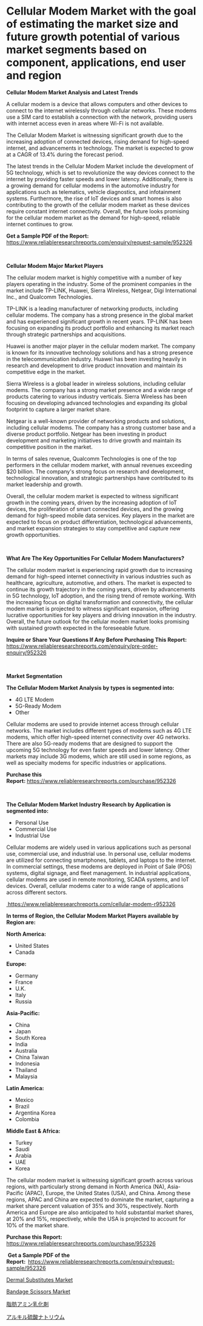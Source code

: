 <p><h1>Cellular Modem Market with the goal of estimating the market size and future growth potential of various market segments based on component, applications, end user and region</h1></p><p><strong>Cellular Modem Market Analysis and Latest Trends</strong></p>
<p><p>A cellular modem is a device that allows computers and other devices to connect to the internet wirelessly through cellular networks. These modems use a SIM card to establish a connection with the network, providing users with internet access even in areas where Wi-Fi is not available.</p><p>The Cellular Modem Market is witnessing significant growth due to the increasing adoption of connected devices, rising demand for high-speed internet, and advancements in technology. The market is expected to grow at a CAGR of 13.4% during the forecast period.</p><p>The latest trends in the Cellular Modem Market include the development of 5G technology, which is set to revolutionize the way devices connect to the internet by providing faster speeds and lower latency. Additionally, there is a growing demand for cellular modems in the automotive industry for applications such as telematics, vehicle diagnostics, and infotainment systems. Furthermore, the rise of IoT devices and smart homes is also contributing to the growth of the cellular modem market as these devices require constant internet connectivity. Overall, the future looks promising for the cellular modem market as the demand for high-speed, reliable internet continues to grow.</p></p>
<p><strong>Get a Sample PDF of the Report:&nbsp;</strong> <a href="https://www.reliableresearchreports.com/enquiry/request-sample/952326">https://www.reliableresearchreports.com/enquiry/request-sample/952326</a></p>
<p>&nbsp;</p>
<p><strong>Cellular Modem Major Market Players</strong></p>
<p><p>The cellular modem market is highly competitive with a number of key players operating in the industry. Some of the prominent companies in the market include TP-LINK, Huawei, Sierra Wireless, Netgear, Digi International Inc., and Qualcomm Technologies. </p><p>TP-LINK is a leading manufacturer of networking products, including cellular modems. The company has a strong presence in the global market and has experienced significant growth in recent years. TP-LINK has been focusing on expanding its product portfolio and enhancing its market reach through strategic partnerships and acquisitions.</p><p>Huawei is another major player in the cellular modem market. The company is known for its innovative technology solutions and has a strong presence in the telecommunication industry. Huawei has been investing heavily in research and development to drive product innovation and maintain its competitive edge in the market.</p><p>Sierra Wireless is a global leader in wireless solutions, including cellular modems. The company has a strong market presence and a wide range of products catering to various industry verticals. Sierra Wireless has been focusing on developing advanced technologies and expanding its global footprint to capture a larger market share.</p><p>Netgear is a well-known provider of networking products and solutions, including cellular modems. The company has a strong customer base and a diverse product portfolio. Netgear has been investing in product development and marketing initiatives to drive growth and maintain its competitive position in the market.</p><p>In terms of sales revenue, Qualcomm Technologies is one of the top performers in the cellular modem market, with annual revenues exceeding $20 billion. The company's strong focus on research and development, technological innovation, and strategic partnerships have contributed to its market leadership and growth. </p><p>Overall, the cellular modem market is expected to witness significant growth in the coming years, driven by the increasing adoption of IoT devices, the proliferation of smart connected devices, and the growing demand for high-speed mobile data services. Key players in the market are expected to focus on product differentiation, technological advancements, and market expansion strategies to stay competitive and capture new growth opportunities.</p></p>
<p>&nbsp;</p>
<p><strong>What Are The Key Opportunities For Cellular Modem Manufacturers?</strong></p>
<p><p>The cellular modem market is experiencing rapid growth due to increasing demand for high-speed internet connectivity in various industries such as healthcare, agriculture, automotive, and others. The market is expected to continue its growth trajectory in the coming years, driven by advancements in 5G technology, IoT adoption, and the rising trend of remote working. With the increasing focus on digital transformation and connectivity, the cellular modem market is projected to witness significant expansion, offering lucrative opportunities for key players and driving innovation in the industry. Overall, the future outlook for the cellular modem market looks promising with sustained growth expected in the foreseeable future.</p></p>
<p><strong>Inquire or Share Your Questions If Any Before Purchasing This Report:</strong> <a href="https://www.reliableresearchreports.com/enquiry/pre-order-enquiry/952326">https://www.reliableresearchreports.com/enquiry/pre-order-enquiry/952326</a></p>
<p>&nbsp;</p>
<p><strong>Market Segmentation</strong></p>
<p><strong>The Cellular Modem Market Analysis by types is segmented into:</strong></p>
<p><ul><li>4G LTE Modem</li><li>5G-Ready Modem</li><li>Other</li></ul></p>
<p><p>Cellular modems are used to provide internet access through cellular networks. The market includes different types of modems such as 4G LTE modems, which offer high-speed internet connectivity over 4G networks. There are also 5G-ready modems that are designed to support the upcoming 5G technology for even faster speeds and lower latency. Other markets may include 3G modems, which are still used in some regions, as well as specialty modems for specific industries or applications.</p></p>
<p><strong>Purchase this Report:&nbsp;</strong><a href="https://www.reliableresearchreports.com/purchase/952326">https://www.reliableresearchreports.com/purchase/952326</a></p>
<p>&nbsp;</p>
<p><strong>The Cellular Modem Market Industry Research by Application is segmented into:</strong></p>
<p><ul><li>Personal Use</li><li>Commercial Use</li><li>Industrial Use</li></ul></p>
<p><p>Cellular modems are widely used in various applications such as personal use, commercial use, and industrial use. In personal use, cellular modems are utilized for connecting smartphones, tablets, and laptops to the internet. In commercial settings, these modems are deployed in Point of Sale (POS) systems, digital signage, and fleet management. In industrial applications, cellular modems are used in remote monitoring, SCADA systems, and IoT devices. Overall, cellular modems cater to a wide range of applications across different sectors.</p></p>
<p><a href="https://www.reliableresearchreports.com/cellular-modem-r952326">&nbsp;https://www.reliableresearchreports.com/cellular-modem-r952326</a></p>
<p><strong>In terms of Region, the Cellular Modem Market Players available by Region are:</strong></p>
<p>
    <p> <strong> North America: </strong>
        <ul>
            <li>United States</li>
            <li>Canada</li>
        </ul>
        </p> 
    <p> <strong> Europe: </strong>
        <ul>
            <li>Germany</li>
            <li>France</li>
            <li>U.K.</li>
            <li>Italy</li>
            <li>Russia</li>
        </ul>
        </p> 
    <p> <strong> Asia-Pacific: </strong>
        <ul>
            <li>China</li>
            <li>Japan</li>
            <li>South Korea</li>
            <li>India</li>
            <li>Australia</li>
            <li>China Taiwan</li>
            <li>Indonesia</li>
            <li>Thailand</li>
            <li>Malaysia</li>
        </ul>
        </p> 
    <p> <strong> Latin America: </strong>
        <ul>
            <li>Mexico</li>
            <li>Brazil</li>
            <li>Argentina Korea</li>
            <li>Colombia</li>
        </ul>
        </p> 
    <p> <strong> Middle East & Africa: </strong>
        <ul>
            <li>Turkey</li>
            <li>Saudi</li>
            <li>Arabia</li>
            <li>UAE</li>
            <li>Korea</li>
        </ul>
    </p>
    </p>
<p><p>The cellular modem market is witnessing significant growth across various regions, with particularly strong demand in North America (NA), Asia-Pacific (APAC), Europe, the United States (USA), and China. Among these regions, APAC and China are expected to dominate the market, capturing a market share percent valuation of 35% and 30%, respectively. North America and Europe are also anticipated to hold substantial market shares, at 20% and 15%, respectively, while the USA is projected to account for 10% of the market share.</p></p>
<p><strong>Purchase this Report: </strong><a href="https://www.reliableresearchreports.com/purchase/952326">https://www.reliableresearchreports.com/purchase/952326</a></p>
<p>&nbsp;<strong>Get a Sample PDF of the Report:&nbsp;&nbsp;</strong><a href="https://www.reliableresearchreports.com/enquiry/request-sample/952326">https://www.reliableresearchreports.com/enquiry/request-sample/952326</a></p>
<p><strong></strong></p>
<p><p><a href="https://github.com/faniayasa/Market-Research-Report-List-1/blob/main/dermal-substitutes-market.md">Dermal Substitutes Market</a></p><p><a href="https://github.com/whpnbwim9/Market-Research-Report-List-1/blob/main/bandage-scissors-market.md">Bandage Scissors Market</a></p><p><a href="https://github.com/kegley4963/Market-Research-Report-List-2/blob/main/7999424172993.md">脂肪アミン乳化剤</a></p><p><a href="https://github.com/LuzHills1972/Market-Research-Report-List-1/blob/main/2311104172994.md">アルキル硫酸ナトリウム</a></p></p>